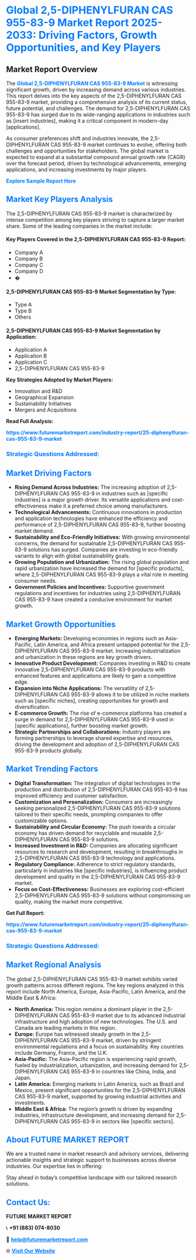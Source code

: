 <h1 style="color: #007BFF;">Global 2,5-DIPHENYLFURAN CAS 955-83-9 Market Report 2025-2033: Driving Factors, Growth Opportunities, and Key Players</h1>

<section id="overview">
<h2>Market Report Overview</h2>
<p>The <a href="https://www.futuremarketreport.com/industry-report/25-diphenylfuran-cas-955-83-9-market" style="color: #007BFF; text-decoration: none;"><strong>Global 2,5-DIPHENYLFURAN CAS 955-83-9 Market</strong></a> is witnessing significant growth, driven by increasing demand across various industries. This report delves into the key aspects of the 2,5-DIPHENYLFURAN CAS 955-83-9 market, providing a comprehensive analysis of its current status, future potential, and challenges. The demand for 2,5-DIPHENYLFURAN CAS 955-83-9 has surged due to its wide-ranging applications in industries such as [insert industries], making it a critical component in modern-day [applications].</p>
<p>As consumer preferences shift and industries innovate, the 2,5-DIPHENYLFURAN CAS 955-83-9 market continues to evolve, offering both challenges and opportunities for stakeholders. The global market is expected to expand at a substantial compound annual growth rate (CAGR) over the forecast period, driven by technological advancements, emerging applications, and increasing investments by major players.</p>
</section>

<section id="overview">
<p><a href="https://www.futuremarketreport.com/request-sample/reportId=120720" style="color: #007BFF; text-decoration: none;"><strong>Explore Sample Report Here</strong></a></p>
</section>

<section id="key-players">
<h2 style="color: #007BFF;">Market Key Players Analysis</h2>
<p>The 2,5-DIPHENYLFURAN CAS 955-83-9 market is characterized by intense competition among key players striving to capture a larger market share. Some of the leading companies in the market include:</p>
<h4>Key Players Covered in the 2,5-DIPHENYLFURAN CAS 955-83-9 Report:</h4>
<ul><li>Company A</li><li>Company B</li><li>Company C</li><li>Company D</li><li>�</li></ul>
<h4>2,5-DIPHENYLFURAN CAS 955-83-9 Market Segmentation by Type:</h4>
<ul><li>Type A</li><li>Type B</li><li>Others</li></ul>

<h4>2,5-DIPHENYLFURAN CAS 955-83-9 Market Segmentation by Application:</h4>
<ul><li>Application A</li><li>Application B</li><li>Application C</li><li>2,5-DIPHENYLFURAN CAS 955-83-9</li></ul>
<p><strong>Key Strategies Adopted by Market Players:</strong></p>
<ul>
<li>Innovation and R&D</li>
<li>Geographical Expansion</li>
<li>Sustainability Initiatives</li>
<li>Mergers and Acquisitions</li>
</ul>
</section>

<section>
<p><strong>Read Full Analysis: </strong></p><a href="https://www.futuremarketreport.com/industry-report/25-diphenylfuran-cas-955-83-9-market" style="color: #007BFF; text-decoration: none;"><strong>https://www.futuremarketreport.com/industry-report/25-diphenylfuran-cas-955-83-9-market</strong></a>
<h3 style="color: #007BFF;">Strategic Questions Addressed:</h3>
</section>

<section id="driving-factors">
<h2 style="color: #007BFF;">Market Driving Factors</h2>
<ul>
<li><strong>Rising Demand Across Industries:</strong> The increasing adoption of 2,5-DIPHENYLFURAN CAS 955-83-9 in industries such as [specific industries] is a major growth driver. Its versatile applications and cost-effectiveness make it a preferred choice among manufacturers.</li>
<li><strong>Technological Advancements:</strong> Continuous innovations in production and application technologies have enhanced the efficiency and performance of 2,5-DIPHENYLFURAN CAS 955-83-9, further boosting market demand.</li>
<li><strong>Sustainability and Eco-Friendly Initiatives:</strong> With growing environmental concerns, the demand for sustainable 2,5-DIPHENYLFURAN CAS 955-83-9 solutions has surged. Companies are investing in eco-friendly variants to align with global sustainability goals.</li>
<li><strong>Growing Population and Urbanization:</strong> The rising global population and rapid urbanization have increased the demand for [specific products], where 2,5-DIPHENYLFURAN CAS 955-83-9 plays a vital role in meeting consumer needs.</li>
<li><strong>Government Policies and Incentives:</strong> Supportive government regulations and incentives for industries using 2,5-DIPHENYLFURAN CAS 955-83-9 have created a conducive environment for market growth.</li>
</ul>
</section>

<section id="growth-opportunities">
<h2 style="color: #007BFF;">Market Growth Opportunities</h2>
<ul>
<li><strong>Emerging Markets:</strong> Developing economies in regions such as Asia-Pacific, Latin America, and Africa present untapped potential for the 2,5-DIPHENYLFURAN CAS 955-83-9 market. Increasing industrialization and urbanization in these regions are key growth drivers.</li>
<li><strong>Innovative Product Development:</strong> Companies investing in R&D to create innovative 2,5-DIPHENYLFURAN CAS 955-83-9 products with enhanced features and applications are likely to gain a competitive edge.</li>
<li><strong>Expansion into Niche Applications:</strong> The versatility of 2,5-DIPHENYLFURAN CAS 955-83-9 allows it to be utilized in niche markets such as [specific niches], creating opportunities for growth and diversification.</li>
<li><strong>E-commerce Growth:</strong> The rise of e-commerce platforms has created a surge in demand for 2,5-DIPHENYLFURAN CAS 955-83-9 used in [specific applications], further boosting market growth.</li>
<li><strong>Strategic Partnerships and Collaborations:</strong> Industry players are forming partnerships to leverage shared expertise and resources, driving the development and adoption of 2,5-DIPHENYLFURAN CAS 955-83-9 products globally.</li>
</ul>
</section>

<section id="trending-factors">
<h2 style="color: #007BFF;">Market Trending Factors</h2>
<ul>
<li><strong>Digital Transformation:</strong> The integration of digital technologies in the production and distribution of 2,5-DIPHENYLFURAN CAS 955-83-9 has improved efficiency and customer satisfaction.</li>
<li><strong>Customization and Personalization:</strong> Consumers are increasingly seeking personalized 2,5-DIPHENYLFURAN CAS 955-83-9 solutions tailored to their specific needs, prompting companies to offer customizable options.</li>
<li><strong>Sustainability and Circular Economy:</strong> The push towards a circular economy has driven demand for recyclable and reusable 2,5-DIPHENYLFURAN CAS 955-83-9 solutions.</li>
<li><strong>Increased Investment in R&D:</strong> Companies are allocating significant resources to research and development, resulting in breakthroughs in 2,5-DIPHENYLFURAN CAS 955-83-9 technology and applications.</li>
<li><strong>Regulatory Compliance:</strong> Adherence to strict regulatory standards, particularly in industries like [specific industries], is influencing product development and quality in the 2,5-DIPHENYLFURAN CAS 955-83-9 market.</li>
<li><strong>Focus on Cost-Effectiveness:</strong> Businesses are exploring cost-efficient 2,5-DIPHENYLFURAN CAS 955-83-9 solutions without compromising on quality, making the market more competitive.</li>
</ul>
</section>

<section>
<p><strong>Get Full Report: </strong></p><a href="https://www.futuremarketreport.com/industry-report/25-diphenylfuran-cas-955-83-9-market" style="color: #007BFF; text-decoration: none;"><strong>https://www.futuremarketreport.com/industry-report/25-diphenylfuran-cas-955-83-9-market</strong></a>
<h3 style="color: #007BFF;">Strategic Questions Addressed:</h3>
</section>


<section id="regional-analysis">
<h2 style="color: #007BFF;">Market Regional Analysis</h2>
<p>The global 2,5-DIPHENYLFURAN CAS 955-83-9 market exhibits varied growth patterns across different regions. The key regions analyzed in this report include North America, Europe, Asia-Pacific, Latin America, and the Middle East & Africa:</p>
<ul>
<li><strong>North America:</strong> This region remains a dominant player in the 2,5-DIPHENYLFURAN CAS 955-83-9 market due to its advanced industrial infrastructure and high adoption of new technologies. The U.S. and Canada are leading markets in this region.</li>
<li><strong>Europe:</strong> Europe has witnessed steady growth in the 2,5-DIPHENYLFURAN CAS 955-83-9 market, driven by stringent environmental regulations and a focus on sustainability. Key countries include Germany, France, and the U.K.</li>
<li><strong>Asia-Pacific:</strong> The Asia-Pacific region is experiencing rapid growth, fueled by industrialization, urbanization, and increasing demand for 2,5-DIPHENYLFURAN CAS 955-83-9 in countries like China, India, and Japan.</li>
<li><strong>Latin America:</strong> Emerging markets in Latin America, such as Brazil and Mexico, present significant opportunities for the 2,5-DIPHENYLFURAN CAS 955-83-9 market, supported by growing industrial activities and investments.</li>
<li><strong>Middle East & Africa:</strong> The region’s growth is driven by expanding industries, infrastructure development, and increasing demand for 2,5-DIPHENYLFURAN CAS 955-83-9 in sectors like [specific sectors].</li>
</ul>
</section>

<footer>
<h2 style="color: #007BFF;">About FUTURE MARKET REPORT</h2>
<p>We are a trusted name in market research and advisory services, delivering actionable insights and strategic support to businesses across diverse industries. Our expertise lies in offering:</p>

<p>Stay ahead in today’s competitive landscape with our tailored research solutions.</p>

<h2 style="color: #007BFF;">Contact Us:</h2>
<p><strong>FUTURE MARKET REPORT</strong></p>
<p>📞 <strong>+91 (883) 074-8030</strong></p>
<p>📧 <strong><a href="mailto:help@futuremarketreport.com" style="color: #007BFF;">help@futuremarketreport.com</a></strong></p>
<p>🌐 <strong><a href="https://www.futuremarketreport.com/" style="color: #007BFF;">Visit Our Website</a></strong></p>
</footer>